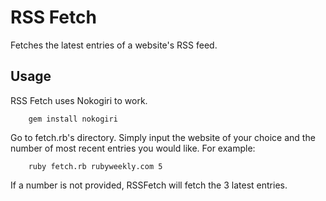 # RSS Fetch
Fetches the latest entries of a website's RSS feed.

## Usage
RSS Fetch uses Nokogiri to work. 

		gem install nokogiri

Go to fetch.rb's directory. Simply input the website of your choice and the number of most recent entries you would like. For example:

		ruby fetch.rb rubyweekly.com 5

If a number is not provided, RSSFetch will fetch the 3 latest entries. 
